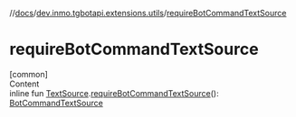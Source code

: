 //[docs](../../index.md)/[dev.inmo.tgbotapi.extensions.utils](index.md)/[requireBotCommandTextSource](require-bot-command-text-source.md)



# requireBotCommandTextSource  
[common]  
Content  
inline fun [TextSource](../dev.inmo.tgbotapi.CommonAbstracts/-text-source/index.md).[requireBotCommandTextSource](require-bot-command-text-source.md)(): [BotCommandTextSource](../dev.inmo.tgbotapi.types.MessageEntity.textsources/-bot-command-text-source/index.md)  



